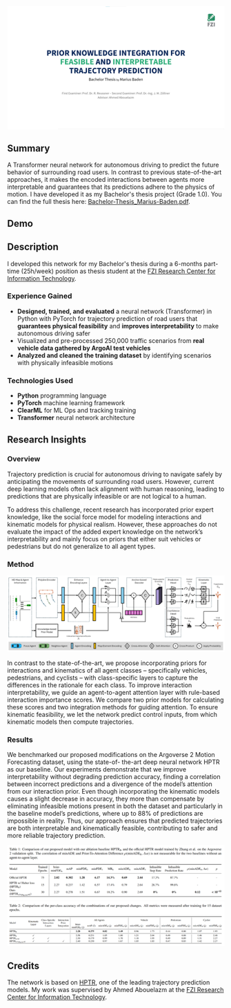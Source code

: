 <img src="assets/title-image.png">

## Summary

A Transformer neural network for autonomous driving to predict the future behavior of surrounding road users.
In contrast to previous state-of-the-art approaches, it makes the encoded interactions between agents more interpretable and guarantees that its predictions adhere to the physics of motion.
I have developed it as my Bachelor's thesis project (Grade 1.0).
You can find the full thesis here: [Bachelor-Thesis_Marius-Baden.pdf](assets/bachelor-thesis_marius-baden_feasible-interpretable-trajectory-prediction.pdf).



## Demo


## Description

I developed this network for my Bachelor's thesis during a 6-months part-time (25h/week) position as thesis student at the [FZI Research Center for Information Technology](https://www.fzi.de/).

### Experience Gained

- **Designed, trained, and evaluated** a neural network (Transformer) in Python with PyTorch for trajectory prediction of road users that **guarantees physical feasibility** and **improves interpretability** to make autonomous driving safer
- Visualized and pre-processed 250,000 traffic scenarios from **real vehicle data gathered by ArgoAI test vehicles**
- **Analyzed and cleaned the training dataset** by identifying scenarios with physically infeasible motions 


### Technologies Used

- **Python** programming language
- **PyTorch** machine learning framework
- **ClearML** for ML Ops and tracking training
- **Transformer** neural network architecture 



## Research Insights

### Overview

Trajectory prediction is crucial for autonomous driving to navigate safely by anticipating the
movements of surrounding road users. However, current deep learning models often lack alignment
with human reasoning, leading to predictions that are physically infeasible or are not logical
to a human. 

To address this challenge, recent research has incorporated prior expert knowledge,
like the social force model for modeling interactions and kinematic models for physical
realism. However, these approaches do not evaluate the impact of the added expert knowledge
on the network’s interpretability and mainly focus on priors that either suit vehicles or pedestrians
but do not generalize to all agent types.


### Method

<a href="assets/system-figure.png" target="_blank"><img src="assets/system-figure.png"></a>

In contrast to the state-of-the-art, we propose incorporating priors for
interactions and kinematics of all agent classes – specifically vehicles, pedestrians, and cyclists
– with class-specific layers to capture the differences in the rationale for each class. To improve
interaction interpretability, we guide an agent-to-agent attention layer with rule-based interaction
importance scores. We compare two prior models for calculating these scores and two
integration methods for guiding attention. To ensure kinematic feasibility, we let the network
predict control inputs, from which kinematic models then compute trajectories. 

### Results

We benchmarked our proposed modifications on the Argoverse 2 Motion Forecasting dataset, using the state-of-
the-art deep neural network HPTR as our baseline. 
Our experiments demonstrate that we improve interpretability without degrading prediction accuracy, finding a correlation between incorrect predictions and a divergence of the model’s attention from our interaction prior. Even
though incorporating the kinematic models causes a slight decrease in accuracy, they more than
compensate by eliminating infeasible motions present in both the dataset and particularly in the
baseline model’s predictions, where up to 88% of predictions are impossible in reality. Thus,
our approach ensures that predicted trajectories are both interpretable and kinematically feasible,
contributing to safer and more reliable trajectory prediction.

<a href="assets/table-comparison-to-sota.png" target="_blank"><img src="assets/table-comparison-to-sota.png"></a>
<a href="assets/table-ablations.png" target="_blank"><img src="assets/table-ablations.png"></a>



## Credits

The network is based on [HPTR](https://github.com/zhejz/HPTR/), one of the leading trajectory prediction models.
My work was supervised by Ahmed Abouelazm at the [FZI Research Center for Information Technology](https://www.fzi.de/).
